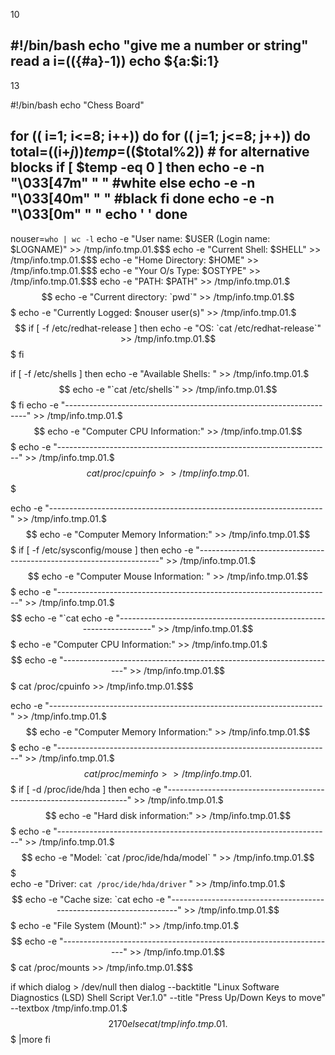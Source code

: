 10

#!/bin/bash
echo "give me a number or string"
read a
i=$((${#a}-1))
echo ${a:$i:1}
------------------------------------------------

13

#!/bin/bash
echo "Chess Board"

for (( i=1; i<=8; i++))
do
        for (( j=1; j<=8; j++))
        do
                total=$(($i+$j))
                temp=$(($total%2))
                # for alternative blocks
                if [ $temp -eq 0 ]
                then
                        echo -e -n "\033[47m" " "  #white
                else
                        echo -e -n "\033[40m" " " #black
                fi
        done
        echo -e -n "\033[0m" " "
        echo ' '
done
-------------------------------------

nouser=`who | wc -l`
echo -e "User name: $USER (Login name: $LOGNAME)" >> /tmp/info.tmp.01.$$$
echo -e "Current Shell: $SHELL"  >> /tmp/info.tmp.01.$$$
echo -e "Home Directory: $HOME" >> /tmp/info.tmp.01.$$$
echo -e "Your O/s Type: $OSTYPE" >> /tmp/info.tmp.01.$$$
echo -e "PATH: $PATH" >> /tmp/info.tmp.01.$$$
echo -e "Current directory: `pwd`" >> /tmp/info.tmp.01.$$$
echo -e "Currently Logged: $nouser user(s)" >> /tmp/info.tmp.01.$$$
if [ -f /etc/redhat-release ]
then
    echo -e "OS: `cat /etc/redhat-release`" >> /tmp/info.tmp.01.$$$
fi

if [ -f /etc/shells ]
then
    echo -e "Available Shells: " >> /tmp/info.tmp.01.$$$
    echo -e "`cat /etc/shells`"  >> /tmp/info.tmp.01.$$$
fi
echo -e "--------------------------------------------------------------------" >> /tmp/info.tmp.01.$$$ 
echo -e "Computer CPU Information:" >> /tmp/info.tmp.01.$$$ 
echo -e "--------------------------------------------------------------------" >> /tmp/info.tmp.01.$$$ 
cat /proc/cpuinfo >> /tmp/info.tmp.01.$$$

echo -e "--------------------------------------------------------------------" >> /tmp/info.tmp.01.$$$ 
echo -e "Computer Memory Information:" >> /tmp/info.tmp.01.$$$
if [ -f /etc/sysconfig/mouse ]
then
    echo -e "--------------------------------------------------------------------" >> /tmp/info.tmp.01.$$$ 
    echo -e "Computer Mouse Information: " >> /tmp/info.tmp.01.$$$
    echo -e "--------------------------------------------------------------------" >> /tmp/info.tmp.01.$$$ 
    echo -e "`cat 
echo -e "--------------------------------------------------------------------" >> /tmp/info.tmp.01.$$$ 
echo -e "Computer CPU Information:" >> /tmp/info.tmp.01.$$$ 
echo -e "--------------------------------------------------------------------" >> /tmp/info.tmp.01.$$$ 
cat /proc/cpuinfo >> /tmp/info.tmp.01.$$$

echo -e "--------------------------------------------------------------------" >> /tmp/info.tmp.01.$$$ 
echo -e "Computer Memory Information:" >> /tmp/info.tmp.01.$$$ 
echo -e "--------------------------------------------------------------------" >> /tmp/info.tmp.01.$$$ 
cat /proc/meminfo >> /tmp/info.tmp.01.$$$
if [ -d /proc/ide/hda ]
then
    echo -e "--------------------------------------------------------------------" >> /tmp/info.tmp.01.$$$ 
    echo -e "Hard disk information:" >> /tmp/info.tmp.01.$$$ 
    echo -e "--------------------------------------------------------------------" >> /tmp/info.tmp.01.$$$ 
    echo -e "Model: `cat /proc/ide/hda/model` " >> /tmp/info.tmp.01.$$$    
    echo -e "Driver: `cat /proc/ide/hda/driver` " >> /tmp/info.tmp.01.$$$    
    echo -e "Cache size: `cat 
echo -e "--------------------------------------------------------------------" >> /tmp/info.tmp.01.$$$ 
echo -e "File System (Mount):" >> /tmp/info.tmp.01.$$$ 
echo -e "--------------------------------------------------------------------" >> /tmp/info.tmp.01.$$$ 
cat /proc/mounts >> /tmp/info.tmp.01.$$$

if which dialog > /dev/null
then
    dialog  --backtitle "Linux Software Diagnostics (LSD) Shell Script Ver.1.0" --title "Press Up/Down Keys to move" --textbox  /tmp/info.tmp.01.$$$ 21 70
else
    cat /tmp/info.tmp.01.$$$ |more
fi
